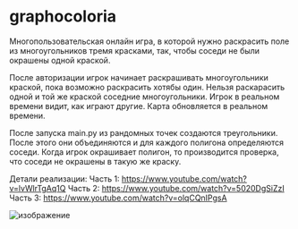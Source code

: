 # graphocoloria
Многопользовательская онлайн игра, в которой нужно раскрасить поле из многоугольников тремя красками, так, чтобы соседи не были окрашены одной краской.

После авторизации игрок начинает раскрашивать многоугольники краской, пока возможно раскрасить хотябы один. 
Нельзя раскарасить одной и той же краской соседние многоугольники. Игрок в реальном времени видит, как играют другие. 
Карта обновляется в реальном времени.

После запуска main.py из рандомных точек создаются треугольники. После этого они объединяются и для каждого полигона определяются соседи.
Когда игрок окрашивает полигон, то производится проверка, что соседи не окрашены в такую же краску.

Детали реализации:
Часть 1: https://www.youtube.com/watch?v=lvWlrTgAq1Q
Часть 2: https://www.youtube.com/watch?v=5020DgSiZzI
Часть 3: https://www.youtube.com/watch?v=olqCQnIPgsA

![изображение](https://github.com/mgotovtsev/graphocoloria/assets/41874175/20164add-68c3-4b62-b896-9c71893a79b6)
